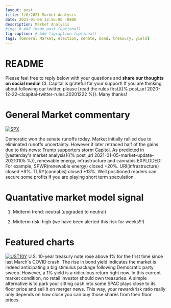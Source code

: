 ```yaml
---
layout: post
title: 1/6/2021 Market Analysis
date: 2021-01-06 12:56:00 -0800
description: Market Analysis
#img: # Add image post (optional)
fig-caption: # Add figcaption (optional)
tags: [General Market, election, senate, bond, treasury, yield]
---
```

# README
Please feel free to reply below with your questions and **share our thoughts on social media**! CL Capital is grateful for your support!
If you are thinking about following our twitter, please [read the rules first]({% post_url 2020-12-22-clcapital-twitter-rules.20201222 %}).
Many thanks!

# General Market commentary
[![SPX]({{site.baseurl}}/assets/img/2021-01-06/SPX-d.jpg)]({{site.baseurl}}/assets/img/2021-01-06/SPX-d.jpg)

Demoratic won the senate runoffs today. Market initially rallied due to eliminated runoffs uncertainty.
However it later retraced half of the gains due to this news: [Trump supporters storm Capitol](https://www.washingtonpost.com/dc-md-va/2021/01/06/dc-protests-trump-rally-live-updates/).
As predicted in [yesterday's market analysis]({% post_url 2021-01-05-market-update-20210105 %}), renewable energy, infrastructure and cannabis EXPLODED!
For example, SPWR(renewable energy) closed +20%. URI(infrastructure) closed +9%. TLRY(cannabis) closed +13%.
Well positioned readers can secure some profits if you are playing short term speculation.

# Quantative market model signal

1. Midterm trend: neutral (upgraded to neutral)

2. Midterm risk: high (we have been alerted this risk for weeks!!!)

# Featured charts

[![UST10Y]({{site.baseurl}}/assets/img/2021-01-06/UST10Y-d.jpg)]({{site.baseurl}}/assets/img/2021-01-06/UST10Y-d.jpg)
U.S. 10-year treasury note rose above 1% for the first time since last March's COVID crash.
The rise in bond yield indicates the market is indeed anticipating a big stimulus package following Democratic party sweep.
However, a 1% yield is a ridiculous return right now. In this current market condition, no retail investor should own treasuries.
A simple alternative is to park your sitting cash into some SPAC plays close to its floor price and sell it on merger news.
This way, your reward/risk ratio really only depends on how close you can buy those shares from their floor prices.
